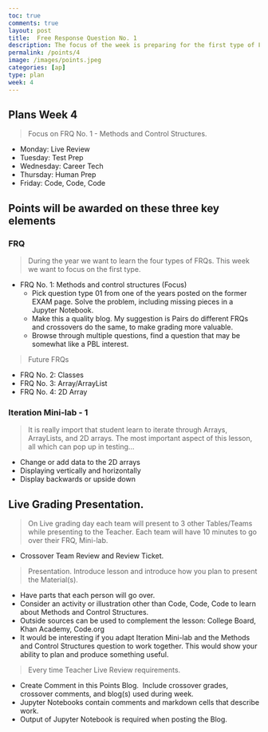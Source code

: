 ```yaml
---
toc: true
comments: true
layout: post
title:  Free Response Question No. 1 
description: The focus of the week is preparing for the first type of FRQ question tested by College Board.  A great deal of energy should be spent on researching and preparing a lesson on the Methods and Control Structures topic.
permalink: /points/4
image: /images/points.jpeg
categories: [ap]
type: plan
week: 4
---
```


## Plans Week 4
> Focus on FRQ No. 1 - Methods and Control Structures.
- Monday: Live Review
- Tuesday: Test Prep
- Wednesday: Career Tech
- Thursday: Human Prep
- Friday: Code, Code, Code


## Points will be awarded on these three key elements

### FRQ
> During the year we want to learn the four types of FRQs. This week we want to focus on the first type.
- FRQ No. 1: Methods and control structures (Focus)
    - Pick question type 01 from one of the years posted on the former EXAM page.  Solve the problem, including missing pieces in a Jupyter Notebook.  
    - Make this a quality blog.  My suggestion is Pairs do different FRQs and crossovers do the same, to make grading more valuable.
    - Browse through multiple questions, find a question that may be somewhat like a PBL interest.

> Future FRQs
- FRQ No. 2: Classes
- FRQ No. 3: Array/ArrayList
- FRQ No. 4: 2D Array 

### Iteration Mini-lab - 1
> It is really import that student learn to iterate through Arrays, ArrayLists, and 2D arrays.  The most important aspect of this lesson, all which can pop up in testing...
- Change or add data to the 2D arrays
- Displaying vertically and horizontally
- Display backwards or upside down

## Live Grading Presentation.  
> On Live grading day each team will present to 3 other Tables/Teams while presenting to the Teacher.  Each team will have 10 minutes to go over their FRQ, Mini-lab.
- Crossover Team Review and Review Ticket. 
    
> Presentation.  Introduce lesson and introduce how you plan to present the Material(s).  
- Have parts that each person will go over.
- Consider an activity or illustration other than Code, Code, Code to learn about Methods and Control Structures.
- Outside sources can be used to complement the lesson: College Board, Khan Academy, Code.org
- It would be interesting if you adapt Iteration Mini-lab and the Methods and Control Structures question to work together.  This would show your ability to plan and produce something useful.

> Every time Teacher Live Review requirements.
- Create Comment in this Points Blog.  Include crossover grades, crossover comments, and blog(s) used during week.
- Jupyter Notebooks contain comments and markdown cells that describe work.
- Output of Jupyter Notebook is required when posting the Blog.
